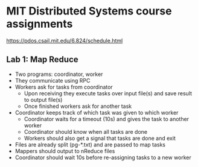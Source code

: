 # MIT Distributed Systems course assignments

<https://pdos.csail.mit.edu/6.824/schedule.html>

## Lab 1: Map Reduce

* Two programs: coordinator, worker
* They communicate using RPC
* Workers ask for tasks from coordinator
  * Upon receiving they execute tasks over input file(s) and save result to output file(s)
  * Once finished workers ask for another task
* Coordinator keeps track of which task was given to which worker
  * Coordinator waits for a timeout (10s) and gives the task to another worker
  * Coordinator should know when all tasks are done
  * Workers should also get a signal that tasks are done and exit
* Files are already split (pg-*.txt) and are passed to map tasks
* Mappers should output to nReduce files
* Coordinator should wait 10s before re-assigning tasks to a new worker
